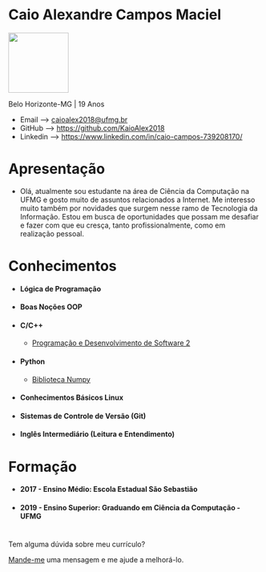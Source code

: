 # Caio Alexandre Campos Maciel

<img src="https://i.ibb.co/cTVrrLY/IMG-20180905-185013.jpg"
height="120" width="120">

 Belo Horizonte-MG | 19 Anos



- Email --> caioalex2018@ufmg.br
- GitHub --> https://github.com/KaioAlex2018
- Linkedin --> https://www.linkedin.com/in/caio-campos-739208170/

# Apresentação
* Olá, atualmente sou estudante na área de Ciência da Computação na UFMG e gosto muito de assuntos relacionados a Internet. Me interesso muito também por novidades que surgem nesse ramo de Tecnologia da Informação. Estou em busca de oportunidades que possam me desafiar e fazer com que eu cresça, tanto profissionalmente, como em realização pessoal.

#
# Conhecimentos

- #### Lógica de Programação

- #### Boas Noções OOP

- #### C/C++
  - [Programação e Desenvolvimento de Software 2](https://github.com/KaioAlex2018/MyClasses/tree/master/2º-Semestre/2019_1-PROGRAMAÇÃO_E_DESENVOLVIMENTO_DE_SOFTWAREI%20-TN)

- #### Python
  - [Biblioteca Numpy](https://github.com/KaioAlex2018/MyClasses/tree/master/2º-Semestre/2019_1-ÁLGEBRA_LINEAR_COMPUTACIONAL-TZ1)

- #### Conhecimentos Básicos Linux

- #### Sistemas de Controle de Versão (Git)

- #### Inglês Intermediário (Leitura e Entendimento)
#

# Formação

- #### 2017 - Ensino Médio: Escola Estadual São Sebastião
- #### 2019 - Ensino Superior: Graduando em Ciência da Computação - UFMG
#

Tem alguma dúvida sobre meu currículo?

[Mande-me](https://github.com/KaioAlex2018/curriculo/issues) uma mensagem e me ajude a melhorá-lo.
